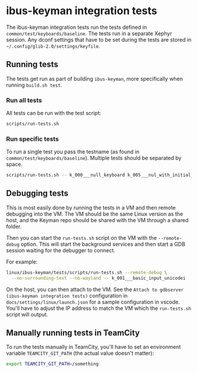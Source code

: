 # ibus-keyman integration tests

The ibus-keyman integration tests run the tests defined in `common/test/keyboards/baseline`.
The tests run in a separate Xephyr session. Any dconf settings that have to be set during the tests
are stored in `~/.config/glib-2.0/settings/keyfile`.

## Running tests

The tests get run as part of building `ibus-keyman`, more specifically when running `build.sh test`.

### Run all tests

All tests can be run with the test script:

```bash
scripts/run-tests.sh
```

### Run specific tests

To run a single test you pass the testname (as found in
`common/test/keyboards/baseline`). Multiple tests should be separated by space.

```bash
scripts/run-tests.sh -- k_000___null_keyboard k_005___nul_with_initial_context
```

## Debugging tests

This is most easily done by running the tests in a VM and then remote debugging
into the VM. The VM should be the same Linux version as the host, and the
Keyman repo should be shared with the VM through a shared folder.

Then you can start the `run-tests.sh` script on the VM with the
`--remote-debug` option. This will start the background services and then
start a GDB session waiting for the debugger to connect.

For example:

```bash
linux/ibus-keyman/tests/scripts/run-tests.sh --remote-debug \
  --no-surrounding-text --no-wayland -- k_001___basic_input_unicodei
```

On the host, you can then attach to the VM. See the
`Attach to gdbserver (ibus-keyman integration tests)` configuration
in `docs/settings/linux/launch.json` for a sample configuration in
vscode. You'll have to adjust the IP address to match the VM which the
`run-tests.sh` script will output.

## Manually running tests in TeamCity

To run the tests manually in TeamCity, you'll have to set an
environment variable `TEAMCITY_GIT_PATH` (the actual value doesn't
matter):

```bash
export TEAMCITY_GIT_PATH=/something
```
